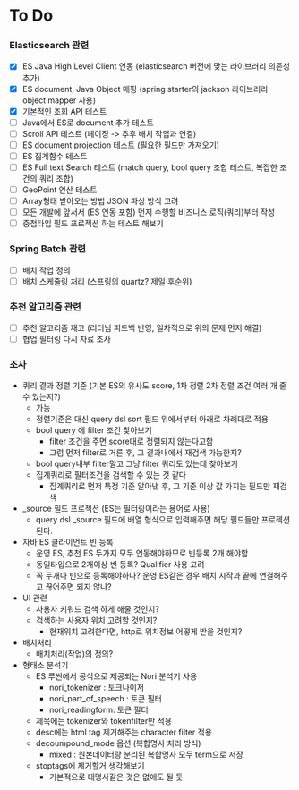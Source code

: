 # To Do
### Elasticsearch 관련
- [x] ES Java High Level Client 연동 (elasticsearch 버전에 맞는 라이브러리 의존성 추가)
- [x] ES document, Java Object 매핑 (spring starter의 jackson 라이브러리 object mapper 사용)
- [x] 기본적인 조회 API 테스트 
- [ ] Java에서 ES로 document 추가 테스트
- [ ] Scroll API 테스트 (페이징 -> 추후 배치 작업과 연결)
- [ ] ES document projection 테스트 (필요한 필드만 가져오기)
- [ ] ES 집계함수 테스트
- [ ] ES Full text Search 테스트 (match query, bool query 조합 테스트, 복잡한 조건의 쿼리 조합)
- [ ] GeoPoint 연산 테스트  
- [ ] Array형태 받아오는 방법 JSON 파싱 방식 고려
- [ ] 모든 개발에 앞서서 (ES 연동 포함) 먼저 수행할 비즈니스 로직(쿼리)부터 작성
- [ ] 중첩타입 필드 프로젝션 하는 테스트 해보기

### Spring Batch 관련
- [ ] 배치 작업 정의
- [ ] 배치 스케줄링 처리 (스프링의 quartz? 제일 후순위)
  
### 추천 알고리즘 관련
- [ ] 추천 알고리즘 재고 (리더님 피드백 반영, 일차적으로 위의 문제 먼저 해결)
- [ ] 협업 필터링 다시 자료 조사

### 조사
- 쿼리 결과 정렬 기준 (기본 ES의 유사도 score, 1차 정렬 2차 정렬 조건 여러 개 줄 수 있는지?)
  - 가능
  - 정렬기준은 대신 query dsl sort 필드 위에서부터 아래로 차례대로 적용
  - bool query 에 filter 조건 찾아보기
    - filter 조건을 주면 score대로 정렬되지 않는다고함
    - 그럼 먼저 filter로 거른 후, 그 결과내에서 재검색 가능한지?
  - bool query내부 filter말고 그냥 filter 쿼리도 있는데 찾아보기
  - 집계쿼리로 필터조건을 검색할 수 있는 것 같다
    - 집계쿼리로 먼저 특정 기준 알아낸 후, 그 기준 이상 값 가지는 필드만 재검색
- _source 필드 프로젝션 (ES는 필터링이라는 용어로 사용)
  - query dsl _source 필드에 배열 형식으로 입력해주면 해당 필드들만 프로젝션 된다.
- 자바 ES 클라이언트 빈 등록
  - 운영 ES, 추천 ES 두가지 모두 연동해야하므로 빈등록 2개 해야함
  - 동일타입으로 2개이상 빈 등록? Qualifier 사용 고려
  - 꼭 두개다 빈으로 등록해야하나? 운영 ES같은 경우 배치 시작과 끝에 연결해주고 끊어주면 되지 않나?
- UI 관련
  - 사용자 키워드 검색 하게 해줄 것인지?
  - 검색하는 사용자 위치 고려할 것인지?
    - 현재위치 고려한다면, http로 위치정보 어떻게 받을 것인지?
- 배치처리
  - 배치처리(작업)의 정의?
- 형태소 분석기
  - ES 루씬에서 공식으로 제공되는 Nori 분석기 사용
    - nori_tokenizer : 토크나이저
    - nori_part_of_speech : 토큰 필터
    - nori_readingform: 토큰 필터
  - 제목에는 tokenizer와 tokenfilter만 적용
  - desc에는 html tag 제거해주는 character filter 적용
  - decoumpound_mode 옵션 (복합명사 처리 방식)
    - mixed : 원본데이터랑 분리된 복합명사 모두 term으로 저장
  - stoptags에 제거할거 생각해보기
    - 기본적으로 대명사같은 것은 없애도 될 듯